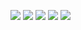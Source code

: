 ![](2020-09-03-22-39-22.png)
![](2020-09-03-22-43-31.png)
![](2020-09-03-22-42-53.png)
![](2020-09-03-22-43-55.png)
![](2020-09-03-22-44-20.png)